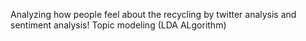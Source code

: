 Analyzing how people feel about the recycling by twitter analysis and sentiment analysis!
Topic modeling (LDA ALgorithm)
